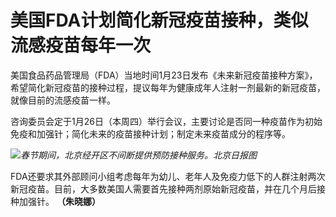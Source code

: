 # 美国FDA计划简化新冠疫苗接种，类似流感疫苗每年一次

美国食品药品管理局（FDA）当地时间1月23日发布《未来新冠疫苗接种方案》，希望简化新冠疫苗的接种过程，提议每年为健康成年人注射一剂最新的新冠疫苗，就像目前的流感疫苗一样。

咨询委员会定于1月26日（本周四）举行会议，主要讨论是否同一种疫苗作为初始免疫和加强针；简化未来的疫苗接种计划；制定未来疫苗成分的程序等。

![](https://inews.gtimg.com/newsapp_bt/0/15625322348/1000)_春节期间，北京经开区不间断提供预防接种服务。北京日报图_

FDA还要求其外部顾问小组考虑每年为幼儿、老年人及免疫力低下的人群注射两次新冠疫苗。目前，大多数美国人需要首先接种两剂原始新冠疫苗，并在几个月后接种加强针。
**（朱晓娜）**

